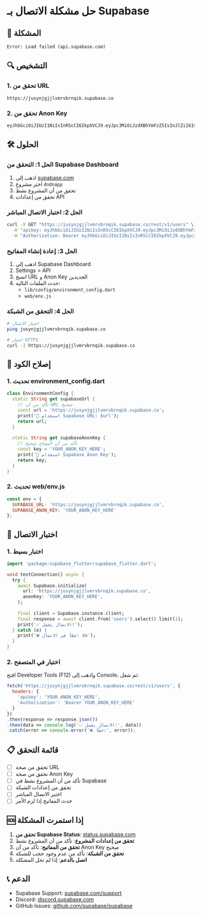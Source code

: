 # حل مشكلة الاتصال بـ Supabase

## 🚨 المشكلة
```
Error: Load failed (api.supabase.com)
```

## 🔍 التشخيص

### 1. تحقق من URL
```
https://jusynjgjjlvmrvbrnqik.supabase.co
```

### 2. تحقق من Anon Key
```
eyJhbGciOiJIUzI1NiIsInR5cCI6IkpXVCJ9.eyJpc3MiOiJzdXBhYmFzZSIsInJlZiI6Imp1c3luamdqamx2bXJ2YnJucWlrIiwicm9sZSI6ImFub24iLCJpYXQiOjE3NjAyODYyMjIsImV4cCI6MjA3NTg2MjIyMn0.Bq5fzwIQJ1lfKOieACoPnCBDu1uXL8z6JGrcnB4U0DI
```

## 🛠️ الحلول

### الحل 1: التحقق من Supabase Dashboard
1. اذهب إلى [supabase.com](https://supabase.com)
2. اختر مشروع `dndnapp`
3. تحقق من أن المشروع نشط
4. تحقق من إعدادات API

### الحل 2: اختبار الاتصال المباشر
```bash
curl -X GET "https://jusynjgjjlvmrvbrnqik.supabase.co/rest/v1/users" \
  -H "apikey: eyJhbGciOiJIUzI1NiIsInR5cCI6IkpXVCJ9.eyJpc3MiOiJzdXBhYmFzZSIsInJlZiI6Imp1c3luamdqamx2bXJ2YnJucWlrIiwicm9sZSI6ImFub24iLCJpYXQiOjE3NjAyODYyMjIsImV4cCI6MjA3NTg2MjIyMn0.Bq5fzwIQJ1lfKOieACoPnCBDu1uXL8z6JGrcnB4U0DI" \
  -H "Authorization: Bearer eyJhbGciOiJIUzI1NiIsInR5cCI6IkpXVCJ9.eyJpc3MiOiJzdXBhYmFzZSIsInJlZiI6Imp1c3luamdqamx2bXJ2YnJucWlrIiwicm9sZSI6ImFub24iLCJpYXQiOjE3NjAyODYyMjIsImV4cCI6MjA3NTg2MjIyMn0.Bq5fzwIQJ1lfKOieACoPnCBDu1uXL8z6JGrcnB4U0DI"
```

### الحل 3: إعادة إنشاء المفاتيح
1. اذهب إلى Supabase Dashboard
2. Settings > API
3. انسخ URL و Anon Key الجديدين
4. حدث الملفات التالية:
   - `lib/config/environment_config.dart`
   - `web/env.js`

### الحل 4: التحقق من الشبكة
```bash
# اختبار الاتصال
ping jusynjgjjlvmrvbrnqik.supabase.co

# اختبار HTTPS
curl -I https://jusynjgjjlvmrvbrnqik.supabase.co
```

## 🔧 إصلاح الكود

### 1. تحديث environment_config.dart
```dart
class EnvironmentConfig {
  static String get supabaseUrl {
    // تأكد من أن URL صحيح
    const url = 'https://jusynjgjjlvmrvbrnqik.supabase.co';
    print('🔗 استخدام Supabase URL: $url');
    return url;
  }
  
  static String get supabaseAnonKey {
    // تأكد من أن المفتاح صحيح
    const key = 'YOUR_ANON_KEY_HERE';
    print('🔑 استخدام Supabase Anon Key');
    return key;
  }
}
```

### 2. تحديث web/env.js
```javascript
const env = {
  SUPABASE_URL: 'https://jusynjgjjlvmrvbrnqik.supabase.co',
  SUPABASE_ANON_KEY: 'YOUR_ANON_KEY_HERE'
};
```

## 🧪 اختبار الاتصال

### 1. اختبار بسيط
```dart
import 'package:supabase_flutter/supabase_flutter.dart';

void testConnection() async {
  try {
    await Supabase.initialize(
      url: 'https://jusynjgjjlvmrvbrnqik.supabase.co',
      anonKey: 'YOUR_ANON_KEY_HERE',
    );
    
    final client = Supabase.instance.client;
    final response = await client.from('users').select().limit(1);
    print('✅ الاتصال يعمل!');
  } catch (e) {
    print('❌ خطأ في الاتصال: $e');
  }
}
```

### 2. اختبار في المتصفح
افتح Developer Tools (F12) واذهب إلى Console، ثم شغل:
```javascript
fetch('https://jusynjgjjlvmrvbrnqik.supabase.co/rest/v1/users', {
  headers: {
    'apikey': 'YOUR_ANON_KEY_HERE',
    'Authorization': 'Bearer YOUR_ANON_KEY_HERE'
  }
})
.then(response => response.json())
.then(data => console.log('✅ الاتصال يعمل:', data))
.catch(error => console.error('❌ خطأ:', error));
```

## 📋 قائمة التحقق

- [ ] تحقق من صحة URL
- [ ] تحقق من صحة Anon Key
- [ ] تأكد من أن المشروع نشط في Supabase
- [ ] تحقق من إعدادات الشبكة
- [ ] اختبر الاتصال المباشر
- [ ] حدث المفاتيح إذا لزم الأمر

## 🆘 إذا استمرت المشكلة

1. **تحقق من Supabase Status**: [status.supabase.com](https://status.supabase.com)
2. **تحقق من إعدادات المشروع**: تأكد من أن المشروع نشط
3. **تحقق من المفاتيح**: تأكد من أن Anon Key صحيح
4. **تحقق من الشبكة**: تأكد من عدم وجود حجب للشبكة
5. **اتصل بالدعم**: إذا لم تحل المشكلة

## 📞 الدعم

- Supabase Support: [supabase.com/support](https://supabase.com/support)
- Discord: [discord.supabase.com](https://discord.supabase.com)
- GitHub Issues: [github.com/supabase/supabase](https://github.com/supabase/supabase)
